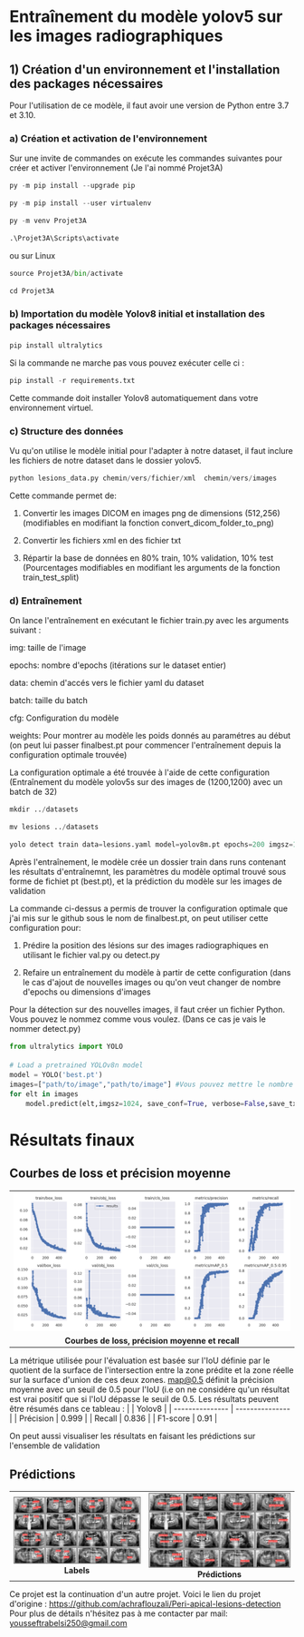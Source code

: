 # Entraînement du modèle yolov5 sur les images radiographiques

## 1) Création d'un environnement et l'installation des packages nécessaires

Pour l'utilisation de ce modèle, il faut avoir une version de Python entre 3.7 et 3.10.

### a) Création et activation de l'environnement 

Sur une invite de commandes on exécute les commandes suivantes pour créer et activer l'environnement (Je l'ai nommé Projet3A)


```python
py -m pip install --upgrade pip
```


```python
py -m pip install --user virtualenv
```


```python
py -m venv Projet3A
```


```python
.\Projet3A\Scripts\activate
```
ou sur Linux
```python
source Projet3A/bin/activate
```
```python
cd Projet3A
```

### b) Importation du modèle Yolov8 initial et installation des packages nécessaires



```python
pip install ultralytics
```
Si la commande ne marche pas vous pouvez exécuter celle ci :

```python
pip install -r requirements.txt
```
Cette commande doit installer Yolov8 automatiquement dans votre environnement virtuel.

### c) Structure des données

Vu qu'on utilise le modèle initial pour l'adapter à notre dataset, il faut inclure les fichiers de notre dataset dans le dossier yolov5.

```python
python lesions_data.py chemin/vers/fichier/xml  chemin/vers/images
```

Cette commande permet de:
1) Convertir les images DICOM en images png de dimensions (512,256) (modifiables en modifiant la fonction  convert_dicom_folder_to_png)

2) Convertir les fichiers xml en des fichier txt

3) Répartir la base de données en 80% train, 10% validation, 10% test (Pourcentages modifiables en modifiant les arguments de la fonction train_test_split)

### d) Entraînement

On lance l'entraînement en exécutant le fichier train.py avec les arguments suivant :

img: taille de l'image 

epochs: nombre d'epochs (itérations sur le dataset entier) 

data: chemin d'accés vers le fichier yaml du dataset

batch: taille du batch 

cfg: Configuration du modèle

weights: Pour montrer au modèle les poids donnés au paramétres au début (on peut lui passer finalbest.pt pour commencer l'entraînement depuis la configuration optimale trouvée)
    

La configuration optimale a été trouvée à l'aide de cette configuration (Entraînement du modèle yolov5s sur des images de (1200,1200) avec un batch de 32)

```python
mkdir ../datasets
```
```python
mv lesions ../datasets
```

```python
yolo detect train data=lesions.yaml model=yolov8m.pt epochs=200 imgsz=1024
```

Après l'entraînement, le modèle crée un dossier train dans runs contenant les résultats d'entraînemnt, les paramètres du modèle optimal trouvé sous forme de fichiet pt (best.pt), et la prédiction du modèle sur les images de validation

La commande ci-dessus a permis de trouver la configuration optimale que j'ai mis sur le github sous le nom de finalbest.pt, on peut utiliser cette configuration pour:

1) Prédire la position des lésions sur des images radiographiques en utilisant le fichier val.py ou detect.py

2) Refaire un entraînement du modèle à partir de cette configuration (dans le cas d'ajout de nouvelles images ou qu'on veut changer de nombre d'epochs ou dimensions d'images

Pour la détection sur des nouvelles images, il faut créer un fichier Python. Vous pouvez le nommez comme vous voulez. (Dans ce cas je vais le nommer detect.py) 

```python
from ultralytics import YOLO

# Load a pretrained YOLOv8n model
model = YOLO('best.pt')
images=["path/to/image","path/to/image"] #Vous pouvez mettre le nombre que vous voulez d'images dans cette liste
for elt in images
    model.predict(elt,imgsz=1024, save_conf=True, verbose=False,save_txt=True)
```


# Résultats finaux 


## Courbes de loss et précision moyenne
<table>
  <tr>
    <td align="center">
      <img src="results.png" alt="Image" style="width:100%;">
    </td>
  </tr>
  <tr>
    <td align="center">
      <strong>Courbes de loss, précision moyenne et recall</strong>
    </td>
  </tr>
</table>

La métrique utilisée pour l'évaluation est basée sur l'IoU définie par le quotient de la surface de l'intersection entre la zone prédite et la zone réelle  sur la surface d'union de ces deux zones.
map@0.5 définit la précision moyenne avec un seuil de 0.5 pour l'IoU (i.e on ne considére qu'un résultat est vrai positif que si l'IoU dépasse le seuil de 0.5.
Les résultats peuvent être résumés dans ce tableau :
|                 | Yolov8          |
| --------------- | --------------- |
| Précision       | 0.999           |
| Recall          | 0.836           |
| F1-score        | 0.91            |

On peut aussi visualiser les résultats en faisant les prédictions sur l'ensemble de validation

## Prédictions 

<table>
  <tr>
    <td align="center">
      <img src="labels.jpg" alt="Image 1" style="width:100%;">
      <br>
      <strong>Labels</strong>
    </td>
    <td align="center">
      <img src="predictions.jpg" alt="Image 2" style="width:100%;">
      <br>
      <strong>Prédictions</strong>
    </td>
  </tr>
</table>


Ce projet est la continuation d'un autre projet. Voici le lien du projet d'origine : https://github.com/achraflouzali/Peri-apical-lesions-detection 
Pour plus de détails n'hésitez pas à me contacter par mail: yousseftrabelsi250@gmail.com
